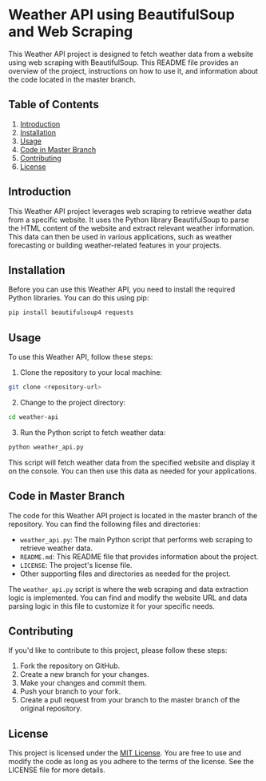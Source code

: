 
# Weather API using BeautifulSoup and Web Scraping

This Weather API project is designed to fetch weather data from a website using web scraping with BeautifulSoup. This README file provides an overview of the project, instructions on how to use it, and information about the code located in the master branch.

## Table of Contents

1. [Introduction](#introduction)
2. [Installation](#installation)
3. [Usage](#usage)
4. [Code in Master Branch](#code-in-master-branch)
5. [Contributing](#contributing)
6. [License](#license)

## Introduction

This Weather API project leverages web scraping to retrieve weather data from a specific website. It uses the Python library BeautifulSoup to parse the HTML content of the website and extract relevant weather information. This data can then be used in various applications, such as weather forecasting or building weather-related features in your projects.

## Installation

Before you can use this Weather API, you need to install the required Python libraries. You can do this using pip:

```bash
pip install beautifulsoup4 requests
```

## Usage

To use this Weather API, follow these steps:

1. Clone the repository to your local machine:

```bash
git clone <repository-url>
```

2. Change to the project directory:

```bash
cd weather-api
```

3. Run the Python script to fetch weather data:

```bash
python weather_api.py
```

This script will fetch weather data from the specified website and display it on the console. You can then use this data as needed for your applications.

## Code in Master Branch

The code for this Weather API project is located in the master branch of the repository. You can find the following files and directories:

- `weather_api.py`: The main Python script that performs web scraping to retrieve weather data.
- `README.md`: This README file that provides information about the project.
- `LICENSE`: The project's license file.
- Other supporting files and directories as needed for the project.

The `weather_api.py` script is where the web scraping and data extraction logic is implemented. You can find and modify the website URL and data parsing logic in this file to customize it for your specific needs.

## Contributing

If you'd like to contribute to this project, please follow these steps:

1. Fork the repository on GitHub.
2. Create a new branch for your changes.
3. Make your changes and commit them.
4. Push your branch to your fork.
5. Create a pull request from your branch to the master branch of the original repository.

## License

This project is licensed under the [MIT License](LICENSE). You are free to use and modify the code as long as you adhere to the terms of the license. See the LICENSE file for more details.

